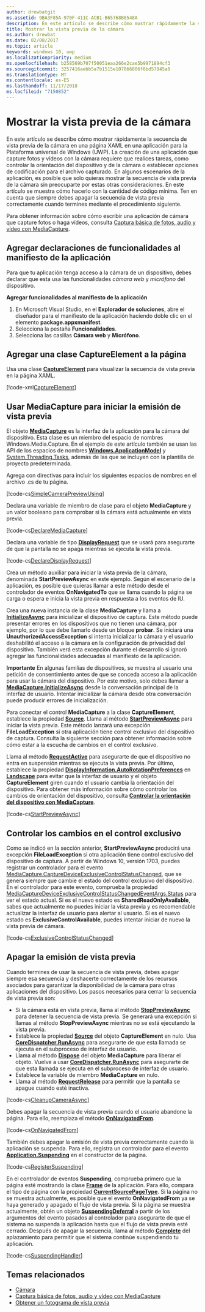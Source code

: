 ```yaml
---
author: drewbatgit
ms.assetid: 9BA3F85A-970F-411C-ACB1-B65768B8548A
description: En este artículo se describe cómo mostrar rápidamente la secuencia de vista previa de la cámara en una página XAML en una aplicación para la Plataforma universal de Windows (UWP).
title: Mostrar la vista previa de la cámara
ms.author: drewbat
ms.date: 02/08/2017
ms.topic: article
keywords: windows 10, uwp
ms.localizationpriority: medium
ms.openlocfilehash: b258569b707f50051eaa266e2cae5b9971894cf3
ms.sourcegitcommit: 3257416aebb5a7b1515e107866806f8bd57845a8
ms.translationtype: MT
ms.contentlocale: es-ES
ms.lasthandoff: 11/17/2018
ms.locfileid: "7150852"
---
```

# <a name="display-the-camera-preview"></a>Mostrar la vista previa de la cámara


En este artículo se describe cómo mostrar rápidamente la secuencia de vista previa de la cámara en una página XAML en una aplicación para la Plataforma universal de Windows (UWP). La creación de una aplicación que capture fotos y vídeos con la cámara requiere que realices tareas, como controlar la orientación del dispositivo y de la cámara o establecer opciones de codificación para el archivo capturado. En algunos escenarios de la aplicación, es posible que solo quieras mostrar la secuencia de vista previa de la cámara sin preocuparte por estas otras consideraciones. En este artículo se muestra cómo hacerlo con la cantidad de código mínima. Ten en cuenta que siempre debes apagar la secuencia de vista previa correctamente cuando termines mediante el procedimiento siguiente.

Para obtener información sobre cómo escribir una aplicación de cámara que capture fotos o haga vídeos, consulta [Captura básica de fotos, audio y vídeo con MediaCapture](basic-photo-video-and-audio-capture-with-MediaCapture.md).

## <a name="add-capability-declarations-to-the-app-manifest"></a>Agregar declaraciones de funcionalidades al manifiesto de la aplicación

Para que tu aplicación tenga acceso a la cámara de un dispositivo, debes declarar que esta usa las funcionalidades *cámara web* y *micrófono* del dispositivo. 

**Agregar funcionalidades al manifiesto de la aplicación**

1.  En Microsoft Visual Studio, en el **Explorador de soluciones**, abre el diseñador para el manifiesto de la aplicación haciendo doble clic en el elemento **package.appxmanifest**.
2.  Selecciona la pestaña **Funcionalidades**.
3.  Selecciona las casillas **Cámara web** y **Micrófono**.

## <a name="add-a-captureelement-to-your-page"></a>Agregar una clase CaptureElement a la página

Usa una clase [**CaptureElement**](https://msdn.microsoft.com/library/windows/apps/br209278) para visualizar la secuencia de vista previa en la página XAML.

[!code-xml[CaptureElement](./code/SimpleCameraPreview_Win10/cs/MainPage.xaml#SnippetCaptureElement)]



## <a name="use-mediacapture-to-start-the-preview-stream"></a>Usar MediaCapture para iniciar la emisión de vista previa

El objeto [**MediaCapture**](https://msdn.microsoft.com/library/windows/apps/br241124) es la interfaz de la aplicación para la cámara del dispositivo. Esta clase es un miembro del espacio de nombres Windows.Media.Capture. En el ejemplo de este artículo también se usan las API de los espacios de nombres [**Windows.ApplicationModel**](https://msdn.microsoft.com/library/windows/apps/br224691) y [System.Threading.Tasks](https://msdn.microsoft.com/library/windows/apps/xaml/system.threading.tasks.aspx), además de las que se incluyen con la plantilla de proyecto predeterminada.

Agrega con directivas para incluir los siguientes espacios de nombres en el archivo .cs de tu página.

[!code-cs[SimpleCameraPreviewUsing](./code/SimpleCameraPreview_Win10/cs/MainPage.xaml.cs#SnippetSimpleCameraPreviewUsing)]

Declara una variable de miembro de clase para el objeto **MediaCapture** y un valor booleano para comprobar si la cámara está actualmente en vista previa. 

[!code-cs[DeclareMediaCapture](./code/SimpleCameraPreview_Win10/cs/MainPage.xaml.cs#SnippetDeclareMediaCapture)]

Declara una variable de tipo [**DisplayRequest**](https://msdn.microsoft.com/library/windows/apps/Windows.System.Display.DisplayRequest) que se usará para asegurarte de que la pantalla no se apaga mientras se ejecuta la vista previa.

[!code-cs[DeclareDisplayRequest](./code/SimpleCameraPreview_Win10/cs/MainPage.xaml.cs#SnippetDeclareDisplayRequest)]

Crea un método auxiliar para iniciar la vista previa de la cámara, denominada **StartPreviewAsync** en este ejemplo. Según el escenario de la aplicación, es posible que quieras llamar a este método desde el controlador de eventos **OnNavigatedTo** que se llama cuando la página se carga o espera e inicia la vista previa en respuesta a los eventos de IU.

Crea una nueva instancia de la clase **MediaCapture** y llama a [**InitializeAsync**](https://msdn.microsoft.com/library/windows/apps/br226598) para inicializar el dispositivo de captura. Este método puede presentar errores en los dispositivos que no tienen una cámara, por ejemplo, por lo que debe llamarlo desde un bloque **probar**. Se iniciará una **UnauthorizedAccessException** si intenta inicializar la cámara y el usuario deshabilitó el acceso a la cámara en la configuración de privacidad del dispositivo. También verá esta excepción durante el desarrollo si ignoró agregar las funcionalidades adecuadas al manifiesto de la aplicación.

**Importante** En algunas familias de dispositivos, se muestra al usuario una petición de consentimiento antes de que se conceda acceso a la aplicación para usar la cámara del dispositivo. Por este motivo, solo debes llamar a [**MediaCapture.InitializeAsync**](https://msdn.microsoft.com/library/windows/apps/br226598) desde la conversación principal de la interfaz de usuario. Intentar inicializar la cámara desde otra conversación puede producir errores de inicialización.

Para conectar el control **MediaCapture** a la clase **CaptureElement**, establece la propiedad [**Source**](https://msdn.microsoft.com/library/windows/apps/br209280). Llama al método [**StartPreviewAsync**](https://msdn.microsoft.com/library/windows/apps/br226613) para iniciar la vista previa. Este método lanzará una excepción **FileLoadException** si otra aplicación tiene control exclusivo del dispositivo de captura. Consulta la siguiente sección para obtener información sobre cómo estar a la escucha de cambios en el control exclusivo.

Llama al método [**RequestActive**](https://msdn.microsoft.com/library/windows/apps/Windows.System.Display.DisplayRequest.RequestActive) para asegurarte de que el dispositivo no entra en suspensión mientras se ejecuta la vista previa. Por último, establece la propiedad [**DisplayInformation.AutoRotationPreferences**](https://msdn.microsoft.com/library/windows/apps/Windows.Graphics.Display.DisplayInformation.AutoRotationPreferences) en [**Landscape**](https://msdn.microsoft.com/library/windows/apps/Windows.Graphics.Display.DisplayOrientations) para evitar que la interfaz de usuario y el objeto **CaptureElement** giren cuando el usuario cambia la orientación del dispositivo. Para obtener más información sobre cómo controlar los cambios de orientación del dispositivo, consulta [**Controlar la orientación del dispositivo con MediaCapture**](handle-device-orientation-with-mediacapture.md).  

[!code-cs[StartPreviewAsync](./code/SimpleCameraPreview_Win10/cs/MainPage.xaml.cs#SnippetStartPreviewAsync)]

## <a name="handle-changes-in-exclusive-control"></a>Controlar los cambios en el control exclusivo
Como se indicó en la sección anterior, **StartPreviewAsync** producirá una excepción **FileLoadException** si otra aplicación tiene control exclusivo del dispositivo de captura. A partir de Windows 10, versión 1703, puedes registrar un controlador para el evento [MediaCapture.CaptureDeviceExclusiveControlStatusChanged](https://docs.microsoft.com/uwp/api/Windows.Media.Capture.MediaCapture.CaptureDeviceExclusiveControlStatusChanged), que se genera siempre que cambie el estado del control exclusivo del dispositivo. En el controlador para este evento, comprueba la propiedad [MediaCaptureDeviceExclusiveControlStatusChangedEventArgs.Status](https://docs.microsoft.com/uwp/api/windows.media.capture.mediacapturedeviceexclusivecontrolstatuschangedeventargs.Status) para ver el estado actual. Si es el nuevo estado es **SharedReadOnlyAvailable**, sabes que actualmente no puedes iniciar la vista previa y es recomendable actualizar la interfaz de usuario para alertar al usuario. Si es el nuevo estado es **ExclusiveControlAvailable**, puedes intentar iniciar de nuevo la vista previa de cámara.

[!code-cs[ExclusiveControlStatusChanged](./code/SimpleCameraPreview_Win10/cs/MainPage.xaml.cs#SnippetExclusiveControlStatusChanged)]

## <a name="shut-down-the-preview-stream"></a>Apagar la emisión de vista previa

Cuando termines de usar la secuencia de vista previa, debes apagar siempre esa secuencia y deshacerte correctamente de los recursos asociados para garantizar la disponibilidad de la cámara para otras aplicaciones del dispositivo. Los pasos necesarios para cerrar la secuencia de vista previa son:

-   Si la cámara está en vista previa, llama al método [**StopPreviewAsync**](https://msdn.microsoft.com/library/windows/apps/br226622) para detener la secuencia de vista previa. Se generará una excepción si llamas al método **StopPreviewAsync** mientras no se está ejecutando la vista previa.
-   Establece la propiedad [**Source**](https://msdn.microsoft.com/library/windows/apps/br209280) del objeto **CaptureElement** en nulo. Usa [**CoreDispatcher.RunAsync**](https://msdn.microsoft.com/library/windows/apps/windows.ui.core.coredispatcher.runasync.aspx) para asegurarte de que esta llamada se ejecuta en el subproceso de interfaz de usuario.
-   Llama al método [**Dispose**](https://msdn.microsoft.com/library/windows/apps/dn278858) del objeto **MediaCapture** para liberar el objeto. Vuelve a usar [**CoreDispatcher.RunAsync**](https://msdn.microsoft.com/library/windows/apps/windows.ui.core.coredispatcher.runasync.aspx) para asegurarte de que esta llamada se ejecuta en el subproceso de interfaz de usuario.
-   Establece la variable de miembro **MediaCapture** en nulo.
-   Llama al método [**RequestRelease**](https://msdn.microsoft.com/library/windows/apps/Windows.System.Display.DisplayRequest.RequestRelease) para permitir que la pantalla se apague cuando esté inactiva.

[!code-cs[CleanupCameraAsync](./code/SimpleCameraPreview_Win10/cs/MainPage.xaml.cs#SnippetCleanupCameraAsync)]

Debes apagar la secuencia de vista previa cuando el usuario abandone la página. Para ello, reemplaza el método [**OnNavigatedFrom**](https://msdn.microsoft.com/library/windows/apps/br227507).

[!code-cs[OnNavigatedFrom](./code/SimpleCameraPreview_Win10/cs/MainPage.xaml.cs#SnippetOnNavigatedFrom)]

También debes apagar la emisión de vista previa correctamente cuando la aplicación se suspenda. Para ello, registra un controlador para el evento [**Application.Suspending**](https://msdn.microsoft.com/library/windows/apps/br205860) en el constructor de la página.

[!code-cs[RegisterSuspending](./code/SimpleCameraPreview_Win10/cs/MainPage.xaml.cs#SnippetRegisterSuspending)]

En el controlador de eventos **Suspending**, comprueba primero que la página esté mostrando la clase [**Frame**](https://msdn.microsoft.com/library/windows/apps/br242682) de la aplicación. Para ello, compara el tipo de página con la propiedad [**CurrentSourcePageType**](https://msdn.microsoft.com/library/windows/apps/hh702390). Si la página no se muestra actualmente, es posible que el evento **OnNavigatedFrom** ya se haya generado y apagado el flujo de vista previa. Si la página se muestra actualmente, obtén un objeto [**SuspendingDeferral**](https://msdn.microsoft.com/library/windows/apps/br224684) a partir de los argumentos del evento pasados al controlador para asegurarte de que el sistema no suspenda la aplicación hasta que el flujo de vista previa esté cerrado. Después de apagar la secuencia, llama al método [**Complete**](https://msdn.microsoft.com/library/windows/apps/br224685) del aplazamiento para permitir que el sistema continúe suspendiendo tu aplicación.

[!code-cs[SuspendingHandler](./code/SimpleCameraPreview_Win10/cs/MainPage.xaml.cs#SnippetSuspendingHandler)]


## <a name="related-topics"></a>Temas relacionados

* [Cámara](camera.md)
* [Captura básica de fotos, audio y vídeo con MediaCapture](basic-photo-video-and-audio-capture-with-MediaCapture.md)
* [Obtener un fotograma de vista previa](get-a-preview-frame.md)
